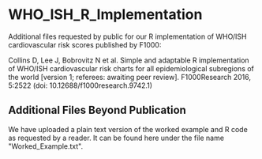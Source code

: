 # WHO_ISH_R_Implementation
Additional files requested by public for our R implementation of WHO/ISH cardiovascular risk scores published by F1000:  

Collins D, Lee J, Bobrovitz N et al. Simple and adaptable R implementation of WHO/ISH cardiovascular risk charts for all epidemiological subregions of the world [version 1; referees: awaiting peer review]. F1000Research 2016, 5:2522 (doi: 10.12688/f1000research.9742.1)

## Additional Files Beyond Publication
We have uploaded a plain text version of the worked example and R code as requested by a reader. It can be found here under the file name "Worked_Example.txt".
